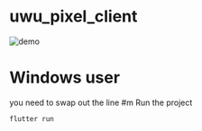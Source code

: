 # uwu_pixel_client

![demo](assets/demo.gif)



# Windows user
you need to swap out the line
#m Run the project

```
flutter run
```
